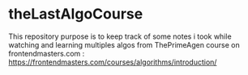 # theLastAlgoCourse
This repository purpose is to keep track of some notes i took while watching and learning multiples algos from ThePrimeAgen course on frontendmasters.com : https://frontendmasters.com/courses/algorithms/introduction/ 
